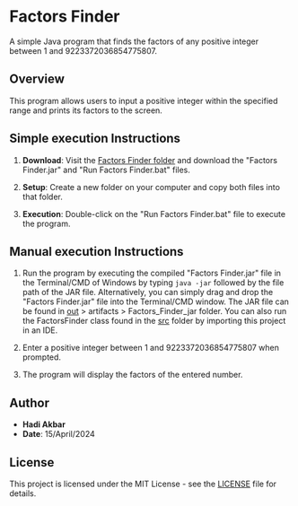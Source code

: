 # Factors Finder

A simple Java program that finds the factors of any positive integer between 1 and 9223372036854775807.

## Overview

This program allows users to input a positive integer within the specified range and prints its factors to the screen.

## Simple execution Instructions

1. **Download**: Visit the [Factors Finder folder](Factors%20Finder) and download the "Factors Finder.jar" and "Run Factors Finder.bat" files.

2. **Setup**: Create a new folder on your computer and copy both files into that folder.

3. **Execution**: Double-click on the "Run Factors Finder.bat" file to execute the program.

## Manual execution Instructions

1. Run the program by executing the compiled "Factors Finder.jar" file in the Terminal/CMD of Windows by typing `java -jar` followed by the file path of the JAR file. Alternatively, you can simply drag and drop the "Factors Finder.jar" file into the Terminal/CMD window. The JAR file can be found in [out](out) > artifacts > Factors_Finder_jar folder. You can also run the FactorsFinder class found in the [src](src) folder by importing this project in an IDE.

2. Enter a positive integer between 1 and 9223372036854775807 when prompted.

3. The program will display the factors of the entered number.

## Author

- **Hadi Akbar**
- **Date**: 15/April/2024

## License

This project is licensed under the MIT License - see the [LICENSE](LICENSE.md) file for details.